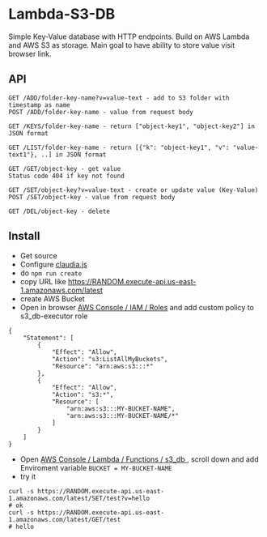 # Lambda-S3-DB

Simple Key-Value database with HTTP endpoints. Build on AWS Lambda and AWS S3 as storage. Main goal to have ability to store value visit browser link.

## API

```
GET /ADD/folder-key-name?v=value-text - add to S3 folder with timestamp as name
POST /ADD/folder-key-name - value from request body

GET /KEYS/folder-key-name - return ["object-key1", "object-key2"] in JSON format

GET /LIST/folder-key-name - return [{"k": "object-key1", "v": "value-text1"}, ..] in JSON format

GET /GET/object-key - get value
Status code 404 if key not found

GET /SET/object-key?v=value-text - create or update value (Key-Value)
POST /SET/object-key - value from request body

GET /DEL/object-key - delete 
```

## Install

- Get source
- Configure [claudia.js](https://claudiajs.com/tutorials/installing.html)
- do ```npm run create```
- copy URL like https://RANDOM.execute-api.us-east-1.amazonaws.com/latest
- create AWS Bucket
- Open in browser [AWS Console / IAM / Roles](https://console.aws.amazon.com/iam/home?#/roles/s3_db-executor) and add custom policy to s3_db-executor role
```
{
    "Statement": [
        {
            "Effect": "Allow",
            "Action": "s3:ListAllMyBuckets",
            "Resource": "arn:aws:s3:::*"
        },
        {
            "Effect": "Allow",
            "Action": "s3:*",
            "Resource": [
                "arn:aws:s3:::MY-BUCKET-NAME",
                "arn:aws:s3:::MY-BUCKET-NAME/*"
            ]
        }
    ]
}
```

- Open [AWS Console / Lambda / Functions / s3_db ](https://console.aws.amazon.com/lambda/home?region=us-east-1#/functions/s3_db?tab=code), scroll down and add Enviroment variable ```BUCKET = MY-BUCKET-NAME``` 
- try it

```
curl -s https://RANDOM.execute-api.us-east-1.amazonaws.com/latest/SET/test?v=hello
# ok
curl -s https://RANDOM.execute-api.us-east-1.amazonaws.com/latest/GET/test
# hello
```